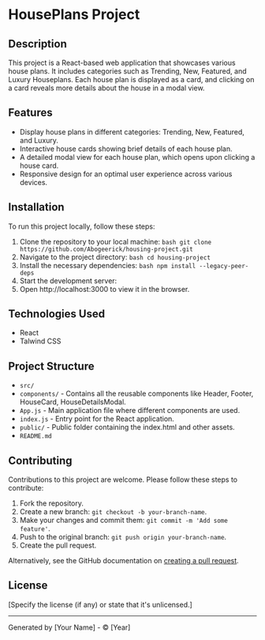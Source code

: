 # HousePlans Project

## Description

This project is a React-based web application that showcases various house plans. It includes categories such as Trending, New, Featured, and Luxury Houseplans. Each house plan is displayed as a card, and clicking on a card reveals more details about the house in a modal view.

## Features

- Display house plans in different categories: Trending, New, Featured, and Luxury.
- Interactive house cards showing brief details of each house plan.
- A detailed modal view for each house plan, which opens upon clicking a house card.
- Responsive design for an optimal user experience across various devices.

## Installation

To run this project locally, follow these steps:

1. Clone the repository to your local machine:
```bash git clone https://github.com/Abogeerick/housing-project.git ```
2. Navigate to the project directory:
```bash cd housing-project```
3. Install the necessary dependencies:
```bash npm install --legacy-peer-deps```
4. Start the development server:
5. Open http://localhost:3000 to view it in the browser.

## Technologies Used

- React
- Talwind CSS

## Project Structure

- `src/`
- `components/` - Contains all the reusable components like Header, Footer, HouseCard, HouseDetailsModal.
- `App.js` - Main application file where different components are used.
- `index.js` - Entry point for the React application.
- `public/` - Public folder containing the index.html and other assets.
- `README.md`

## Contributing

Contributions to this project are welcome. Please follow these steps to contribute:

1. Fork the repository.
2. Create a new branch: `git checkout -b your-branch-name`.
3. Make your changes and commit them: `git commit -m 'Add some feature'`.
4. Push to the original branch: `git push origin your-branch-name`.
5. Create the pull request.

Alternatively, see the GitHub documentation on [creating a pull request](https://help.github.com/articles/creating-a-pull-request/).

## License

[Specify the license (if any) or state that it's unlicensed.]

---

Generated by [Your Name] - © [Year]



